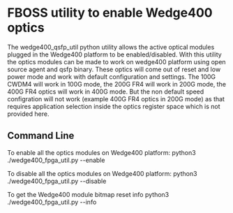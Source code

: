 FBOSS utility to enable Wedge400 optics
===========

The wedge400_qsfp_util python utility allows the active optical modules plugged
in the Wedge400 platform to be enabled/disabled. With this utility the optics
modules can be made to work on wedge400 platform using open source agent and
qsfp binary.
These optics will come out of reset and low power mode and work with default
configuration and settings. The 100G CWDM4 will work in 100G mode, the 200G
FR4 will work in 200G mode, the 400G FR4 optics will work in 400G mode. But
the non default speed configration will not work (example 400G FR4 optics in
200G mode) as that requires application selection inside the optics register
space which is not provided here.

Command Line
---------------

To enable all the optics modules on Wedge400 platform:
python3 ./wedge400_fpga_util.py --enable

To disable all the optics modules on Wedge400 platform:
python3 ./wedge400_fpga_util.py --disable

To get the Wedge400 module bitmap reset info
python3 ./wedge400_fpga_util.py --info
